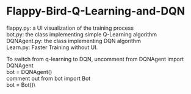 # Flappy-Bird-Q-Learning-and-DQN

flappy.py: a UI visualization of the training process\
bot.py: the class implementing simple Q-Learning algorithm\
DQNAgent.py: the class implementing DQN algorithm\
Learn.py: Faster Training without UI.

To switch from q-learning to DQN, uncomment
from DQNAgent import DQNAgent\
bot = DQNAgent()\
comment out
from bot import Bot\
bot = Bot()\
